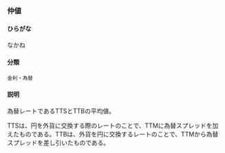 <div style="display:none;">

## [あ行](securities-terms?id=あ行)
## [か行](securities-terms?id=か行)
## [さ行](securities-terms?id=さ行)
## [た行](securities-terms?id=た行)
## [な行](securities-terms?id=な行)

</div>

### 仲値

#### ひらがな

なかね

#### 分類

`金利・為替`

#### 説明

為替レートであるTTSとTTBの平均値。
TTSは、円を外貨に交換する際のレートのことで、TTMに為替スプレッドを加えたものである。TTBは、外貨を円に交換するレートのことで、TTMから為替スプレッドを差し引いたものである。

<div style="display:none;">

## [は行](securities-terms?id=は行)
## [ま行](securities-terms?id=ま行)
## [や行](securities-terms?id=や行)
## [ら行](securities-terms?id=ら行)
## [わ行](securities-terms?id=わ行)
## [英数字・記号](securities-terms?id=英数字・記号)

</div>

